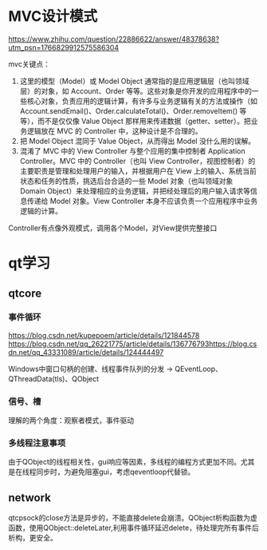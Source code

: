 # MVC设计模式
https://www.zhihu.com/question/22886622/answer/48378638?utm_psn=1766829912575586304

mvc关键点：

1. 这里的模型（Model）或 Model Object 通常指的是应用逻辑层（也叫领域层）的对象，如 Account、Order 等等。这些对象是你开发的应用程序中的一些核心对象，负责应用的逻辑计算，有许多与业务逻辑有关的方法或操作（如 Account.sendEmail()、Order.calculateTotal()、Order.removeItem() 等等），而不是仅仅像 Value Object 那样用来传递数据（getter、setter）。把业务逻辑放在 MVC 的 Controller 中，这种设计是不合理的。
2. 把 Model Object 混同于 Value Object，从而得出 Model 没什么用的误解。
3. 混淆了 MVC 中的 View Controller 与整个应用的集中控制者 Application Controller。MVC 中的 Controller（也叫 View Controller，视图控制者）的主要职责是管理和处理用户的输入，并根据用户在 View 上的输入、系统当前状态和任务的性质，挑选后台合适的一些 Model 对象（也叫领域对象 Domain Object）来处理相应的业务逻辑，并把经处理后的用户输入请求等信息传递给 Model 对象。View Controller 本身不应该负责一个应用程序中业务逻辑的计算。

Controller有点像外观模式，调用各个Model，对View提供完整接口

# qt学习

## qtcore

### 事件循环
https://blog.csdn.net/kupepoem/article/details/121844578
https://blog.csdn.net/qq_26221775/article/details/136776793https://blog.csdn.net/qq_43331089/article/details/124444497

Windows中窗口句柄的创建、线程事件队列的分发 -> QEventLoop、QThreadData(tls)、QObject

### 信号、槽
理解的两个角度：观察者模式，事件驱动

### 多线程注意事项
由于QObject的线程相关性，gui响应等因素，多线程的编程方式更加不同。尤其是在线程同步时，为避免阻塞gui，考虑qeventloop代替锁。

## network
qtcpsock的close方法是异步的，不能直接delete会崩溃。QObject析构函数为虚函数，使用QObject::deleteLater,利用事件循环延迟delete，待处理完所有事件后析构，更安全。